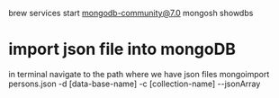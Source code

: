 brew services start mongodb-community@7.0
mongosh
showdbs

# import json file into mongoDB
in terminal navigate to the path where we have json files
mongoimport persons.json -d [data-base-name] -c [collection-name] --jsonArray




